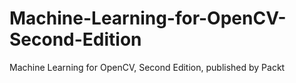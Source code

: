 # Machine-Learning-for-OpenCV-Second-Edition
 Machine Learning for OpenCV, Second Edition, published by Packt
